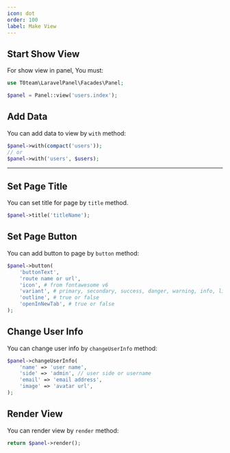 ```yaml
---
icon: dot
order: 100
label: Make View
---
```


## Start Show View
For show view in panel, You must:

```php
use T0team\LaravelPanel\Facades\Panel;

$panel = Panel::view('users.index');
```

## Add Data
You can add data to view by `with` method:

```php
$panel->with(compact('users'));
// or
$panel->with('users', $users);
```

----
## Set Page Title
You can set title for page by `title` method.

```php
$panel->title('titleName');
```

## Set Page Button
You can add button to page by `button` method:

```php
$panel->button(
    'buttonText',
    'route name or url',
    'icon', # from fontawesome v6
    'variant', # primary, secondary, success, danger, warning, info, light, dark
    'outline', # true or false
    'openInNewTab', # true or false
);
```

## Change User Info
You can change user info by `changeUserInfo` method:

```php
$panel->changeUserInfo(
    'name' => 'user name',
    'side' => 'admin', // user side or username
    'email' => 'email address',
    'image' => 'avatar url',
);
```

## Render View
You can render view by `render` method:

```php
return $panel->render();
```